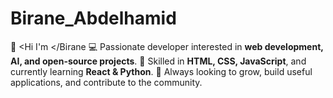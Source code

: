 # Birane_Abdelhamid
‏👋 &lt;Hi I'm &lt;/Birane  ‏💻 Passionate developer interested in **web development, AI, and open-source projects**.   ‏🚀 Skilled in **HTML, CSS, JavaScript**, and currently learning **React &amp; Python**.   ‏🌱 Always looking to grow, build useful applications, and contribute to the community.  
